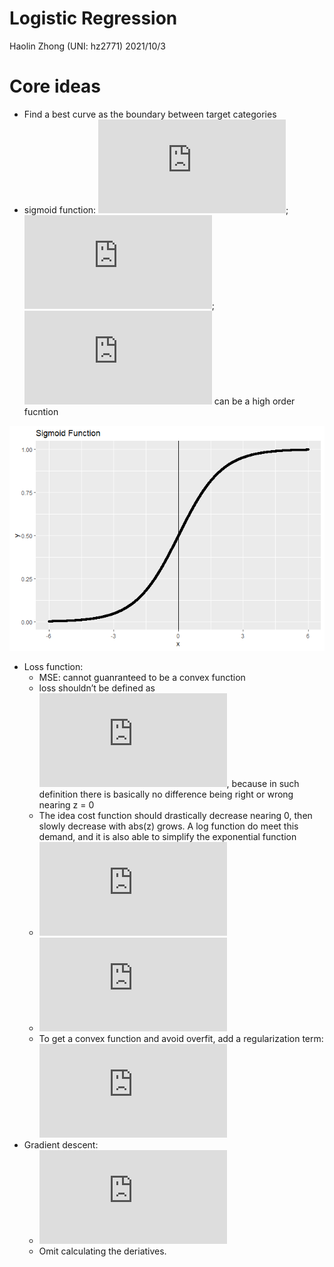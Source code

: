 Logistic Regression
================
Haolin Zhong (UNI: hz2771)
2021/10/3

# Core ideas

-   Find a best curve as the boundary between target categories
-   sigmoid function:
    ![g(z)=\\frac{1}{1+e^{-z}}](https://latex.codecogs.com/png.latex?g%28z%29%3D%5Cfrac%7B1%7D%7B1%2Be%5E%7B-z%7D%7D "g(z)=\frac{1}{1+e^{-z}}");
    ![z = h\_\\theta(x)](https://latex.codecogs.com/png.latex?z%20%3D%20h_%5Ctheta%28x%29 "z = h_\theta(x)");
    ![h\_\\theta(x)](https://latex.codecogs.com/png.latex?h_%5Ctheta%28x%29 "h_\theta(x)")
    can be a high order fucntion

![](Logistic-Regression_files/figure-gfm/unnamed-chunk-1-1.png)<!-- -->

-   Loss function:
    -   MSE: cannot guanranteed to be a convex function
    -   loss shouldn’t be defined as
        ![g(Z) - Y](https://latex.codecogs.com/png.latex?g%28Z%29%20-%20Y "g(Z) - Y"),
        because in such definition there is basically no difference
        being right or wrong nearing z = 0
    -   The idea cost function should drastically decrease nearing 0,
        then slowly decrease with abs(z) grows. A log function do meet
        this demand, and it is also able to simplify the exponential
        function
    -   ![\\operatorname{Cost}\\left(h\_{\\theta}(x), y\\right)=\\left\\{\\begin{aligned}-\\log \\left(h\_{\\theta}(x)\\right) & \\text { if } y=1 \\\\-\\log \\left(1-h\_{\\theta}(x)\\right) & \\text { if } y=0 \\end{aligned}\\right.](https://latex.codecogs.com/png.latex?%5Coperatorname%7BCost%7D%5Cleft%28h_%7B%5Ctheta%7D%28x%29%2C%20y%5Cright%29%3D%5Cleft%5C%7B%5Cbegin%7Baligned%7D-%5Clog%20%5Cleft%28h_%7B%5Ctheta%7D%28x%29%5Cright%29%20%26%20%5Ctext%20%7B%20if%20%7D%20y%3D1%20%5C%5C-%5Clog%20%5Cleft%281-h_%7B%5Ctheta%7D%28x%29%5Cright%29%20%26%20%5Ctext%20%7B%20if%20%7D%20y%3D0%20%5Cend%7Baligned%7D%5Cright. "\operatorname{Cost}\left(h_{\theta}(x), y\right)=\left\{\begin{aligned}-\log \left(h_{\theta}(x)\right) & \text { if } y=1 \\-\log \left(1-h_{\theta}(x)\right) & \text { if } y=0 \end{aligned}\right.")
    -   ![-\\frac{1}{m} \\sum\_{i=1}^{m}\\left\[y^{(i)} \\log h\_{\\theta}\\left(x^{(i)}\\right)+\\left(1-y^{(i)}\\right) \\log \\left(1-h\_{\\theta}\\left(x^{(i)}\\right)\\right)\\right\]](https://latex.codecogs.com/png.latex?-%5Cfrac%7B1%7D%7Bm%7D%20%5Csum_%7Bi%3D1%7D%5E%7Bm%7D%5Cleft%5By%5E%7B%28i%29%7D%20%5Clog%20h_%7B%5Ctheta%7D%5Cleft%28x%5E%7B%28i%29%7D%5Cright%29%2B%5Cleft%281-y%5E%7B%28i%29%7D%5Cright%29%20%5Clog%20%5Cleft%281-h_%7B%5Ctheta%7D%5Cleft%28x%5E%7B%28i%29%7D%5Cright%29%5Cright%29%5Cright%5D "-\frac{1}{m} \sum_{i=1}^{m}\left[y^{(i)} \log h_{\theta}\left(x^{(i)}\right)+\left(1-y^{(i)}\right) \log \left(1-h_{\theta}\left(x^{(i)}\right)\right)\right]")
    -   To get a convex function and avoid overfit, add a regularization
        term:
        ![J(\\theta)=-\\frac{1}{m} \\sum\_{i=1}^{m}\\left\[y^{(i)} \\log h\_{\\theta}\\left(x^{(i)}\\right)+\\left(1-y^{(i)}\\right) \\log \\left(1-h\_{\\theta}\\left(x^{(i)}\\right)\\right)\\right\]+\\frac{\\lambda}{2 m} \\sum\_{j=1}^{n} \\theta\_{j}^{2}](https://latex.codecogs.com/png.latex?J%28%5Ctheta%29%3D-%5Cfrac%7B1%7D%7Bm%7D%20%5Csum_%7Bi%3D1%7D%5E%7Bm%7D%5Cleft%5By%5E%7B%28i%29%7D%20%5Clog%20h_%7B%5Ctheta%7D%5Cleft%28x%5E%7B%28i%29%7D%5Cright%29%2B%5Cleft%281-y%5E%7B%28i%29%7D%5Cright%29%20%5Clog%20%5Cleft%281-h_%7B%5Ctheta%7D%5Cleft%28x%5E%7B%28i%29%7D%5Cright%29%5Cright%29%5Cright%5D%2B%5Cfrac%7B%5Clambda%7D%7B2%20m%7D%20%5Csum_%7Bj%3D1%7D%5E%7Bn%7D%20%5Ctheta_%7Bj%7D%5E%7B2%7D "J(\theta)=-\frac{1}{m} \sum_{i=1}^{m}\left[y^{(i)} \log h_{\theta}\left(x^{(i)}\right)+\left(1-y^{(i)}\right) \log \left(1-h_{\theta}\left(x^{(i)}\right)\right)\right]+\frac{\lambda}{2 m} \sum_{j=1}^{n} \theta_{j}^{2}")
-   Gradient descent:
    -   ![\\theta\_{j}:=\\theta\_{j}-\\alpha \\frac{\\partial}{\\partial \\theta\_{j}} J(\\theta)](https://latex.codecogs.com/png.latex?%5Ctheta_%7Bj%7D%3A%3D%5Ctheta_%7Bj%7D-%5Calpha%20%5Cfrac%7B%5Cpartial%7D%7B%5Cpartial%20%5Ctheta_%7Bj%7D%7D%20J%28%5Ctheta%29 "\theta_{j}:=\theta_{j}-\alpha \frac{\partial}{\partial \theta_{j}} J(\theta)")
    -   Omit calculating the deriatives.
